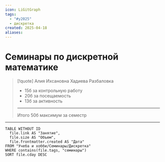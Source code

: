 ```yaml
---
icon: LiGitGraph
tags:
  - "#y2025"
  - дискретка
created: 2025-04-18
aliases: 
---
```


# Семинары по дискретной математике
> [!quote] Алия Ихсановна Хадиева
> Разбаловка
> - 15б за контрольную работу
> - 20б за посещаемость
> - 13б за активность
> ---
> Итого 50б максимум за семестр

---

```dataview
TABLE WITHOUT ID
  file.link AS "Занятие",
  file.size AS "Объем",
  file.frontmatter.created AS "Дата"
FROM "Учеба и хобби/Семинары/Дискретка"
WHERE contains(file.tags, "семинары")
SORT file.cday DESC
```
